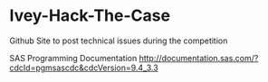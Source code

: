 # Ivey-Hack-The-Case
Github Site to post technical issues during the competition




SAS Programming Documentation 
http://documentation.sas.com/?cdcId=pgmsascdc&cdcVersion=9.4_3.3
